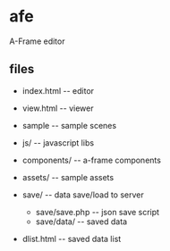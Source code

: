 # afe
A-Frame editor

## files

 - index.html -- editor
 - view.html  -- viewer
 - sample  -- sample scenes
 
 - js/        -- javascript libs
 - components/ -- a-frame components
 - assets/    -- sample assets

 - save/     --  data save/load to server
   - save/save.php -- json save script
   - save/data/   -- saved data
 - dlist.html   -- saved data list   
 
